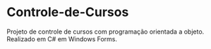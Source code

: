 # Controle-de-Cursos
Projeto de controle de cursos com programação orientada a objeto. 
Realizado em C# em Windows Forms.
